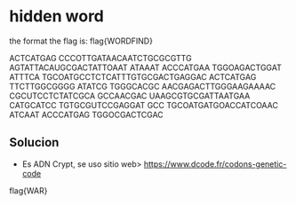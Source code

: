 
# hidden word

the format the flag is: flag{WORDFIND}

ACTCATGAG CCCOTTGATAACAATCTGCGCGTTG AGTATTACAUGCGACTATTOAAT ATAAAT ACCCATGAA TGGOAGACTGGAT ATTTCA TGCOATGCCTCTCATTTGTGCGACTGAGGAC ACTCATGAG TTCTTGGCGGGG ATATCG TGGGCACGC AACGAGACTTGGGAAGAAAAC CGCUTCCTCTATCGCA GCCAACGAC UAAGCGTGCGATTAATGAA CATGCATCC TGTGCGUTCCGAGGAT GCC TGCOATGATGOACCATCOAAC ATCAAT ACCCATGAG TGGOCGACTCGAC

## Solucion

- Es ADN Crypt, se uso sitio web> https://www.dcode.fr/codons-genetic-code

flag{WAR}
